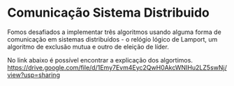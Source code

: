 # Comunicação Sistema Distribuido

Fomos desafiados a implementar três algoritmos usando alguma forma de comunicação em sistemas distribuídos - o relógio lógico de Lamport, um algoritmo de exclusão mutua e outro de eleição de líder.

No link abaixo é possível encontrar a explicação dos algortimos.
https://drive.google.com/file/d/1Emy7Evm4Eyc2QwH0AkcWNIHu2LZ5swNj/view?usp=sharing
